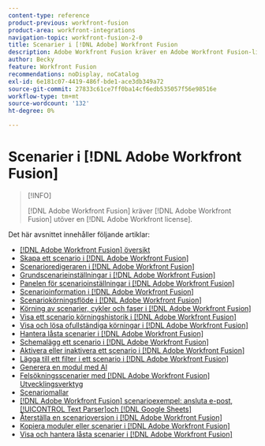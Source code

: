 ```yaml
---
content-type: reference
product-previous: workfront-fusion
product-area: workfront-integrations
navigation-topic: workfront-fusion-2-0
title: Scenarier i [!DNL Adobe] Workfront Fusion
description: Adobe Workfront Fusion kräver en Adobe Workfront Fusion-licens förutom en Adobe Workfront-licens.
author: Becky
feature: Workfront Fusion
recommendations: noDisplay, noCatalog
exl-id: 6e181c07-4419-486f-bde1-ace3db349a72
source-git-commit: 27833c61ce7ff0ba14cf6edb535057f56e98516e
workflow-type: tm+mt
source-wordcount: '132'
ht-degree: 0%

---
```


# Scenarier i [!DNL Adobe Workfront Fusion]

>[!INFO]
>
>[!DNL Adobe Workfront Fusion] kräver [!DNL Adobe Workfront Fusion] utöver en [!DNL Adobe Workfront license].

Det här avsnittet innehåller följande artiklar:

* [[!DNL Adobe Workfront Fusion] översikt](../../workfront-fusion/scenarios/scenario-overview.md)
* [Skapa ett scenario i [!DNL Adobe Workfront Fusion]](../../workfront-fusion/scenarios/create-a-scenario.md)
* [Scenarioredigeraren i [!DNL Adobe Workfront Fusion]](../../workfront-fusion/scenarios/scenario-editor.md)
* [Grundscenarieinställningar i [!DNL Adobe Workfront Fusion]](../../workfront-fusion/scenarios/basic-scenario-settings.md)
* [Panelen för scenarioinställningar i [!DNL Adobe Workfront Fusion]](../../workfront-fusion/scenarios/scenario-settings-panel.md)
* [Scenarioinformation i [!DNL Adobe Workfront Fusion]](../../workfront-fusion/scenarios/scenario-detail.md)
* [Scenariokörningsflöde i [!DNL Adobe Workfront Fusion]](../../workfront-fusion/scenarios/scenario-execution-flow.md)
* [Körning av scenarier, cykler och faser i [!DNL Adobe Workfront Fusion]](../../workfront-fusion/scenarios/scenario-execution-cycles-phases.md)
* [Visa ett scenario körningshistorik i [!DNL Adobe Workfront Fusion]](../../workfront-fusion/scenarios/view-scenario-execution-history.md)
* [Visa och lösa ofullständiga körningar i [!DNL Adobe Workfront Fusion]](../../workfront-fusion/scenarios/view-and-resolve-incomplete-executions.md)
* [Hantera låsta scenarier i [!DNL Adobe Workfront Fusion]](../../workfront-fusion/scenarios/view-and-manage-locked-scenarios.md)
* [Schemalägg ett scenario i [!DNL Adobe Workfront Fusion]](../../workfront-fusion/scenarios/schedule-a-scenario.md)
* [Aktivera eller inaktivera ett scenario i [!DNL Adobe Workfront Fusion]](../../workfront-fusion/scenarios/activate-or-inactivate-scenario.md)
* [Lägga till ett filter i ett scenario i [!DNL Adobe Workfront Fusion]](../../workfront-fusion/scenarios/add-a-filter-to-a-scenario.md)
* [Generera en modul med AI](/help/quicksilver/workfront-fusion/scenarios/add-a-module-with-ai.md)
* [Felsökningsscenarier med [!DNL Adobe Workfront Fusion] Utvecklingsverktyg](../../workfront-fusion/scenarios/debug-scenarios-with-dev-tool.md)
* [Scenariomallar](../../workfront-fusion/scenarios/templates/fusion-templates.md)
* [[!DNL Adobe Workfront Fusion] scenarioexempel: ansluta e-post, [!UICONTROL Text Parser]och [!DNL Google Sheets]](../../workfront-fusion/scenarios/example-connect-email-text-parser-gsheets.md)
* [Återställa en scenarioversion i [!DNL Adobe Workfront Fusion]](../../workfront-fusion/scenarios/restore-a-scenario-version.md)
* [Kopiera moduler eller scenarier i [!DNL Adobe Workfront Fusion]](../../workfront-fusion/scenarios/copy-modules-or-scenarios.md)
* [Visa och hantera låsta scenarier i [!DNL Adobe Workfront Fusion]](../../workfront-fusion/scenarios/view-and-manage-locked-scenarios.md)
